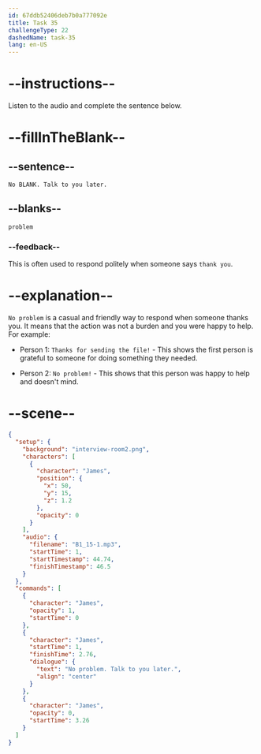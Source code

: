 ```yaml
---
id: 67ddb52406deb7b0a777092e
title: Task 35
challengeType: 22
dashedName: task-35
lang: en-US
---
```


<!-- (Audio) James: No problem. Talk to you later. -->

# --instructions--

Listen to the audio and complete the sentence below.

# --fillInTheBlank--

## --sentence--

`No BLANK. Talk to you later.`

## --blanks--

`problem`

### --feedback--

This is often used to respond politely when someone says `thank you`.

# --explanation--

`No problem` is a casual and friendly way to respond when someone thanks you. It means that the action was not a burden and you were happy to help. For example:

- Person 1: `Thanks for sending the file!` - This shows the first person is grateful to someone for doing something they needed. 

- Person 2: `No problem!` - This shows that this person was happy to help and doesn't mind.

# --scene--

```json
{
  "setup": {
    "background": "interview-room2.png",
    "characters": [
      {
        "character": "James",
        "position": {
          "x": 50,
          "y": 15,
          "z": 1.2
        },
        "opacity": 0
      }
    ],
    "audio": {
      "filename": "B1_15-1.mp3",
      "startTime": 1,
      "startTimestamp": 44.74,
      "finishTimestamp": 46.5
    }
  },
  "commands": [
    {
      "character": "James",
      "opacity": 1,
      "startTime": 0
    },
    {
      "character": "James",
      "startTime": 1,
      "finishTime": 2.76,
      "dialogue": {
        "text": "No problem. Talk to you later.",
        "align": "center"
      }
    },
    {
      "character": "James",
      "opacity": 0,
      "startTime": 3.26
    }
  ]
}
```
